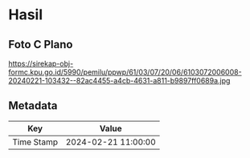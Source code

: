 # Hasil

## Foto C Plano

https://sirekap-obj-formc.kpu.go.id/5990/pemilu/ppwp/61/03/07/20/06/6103072006008-20240221-103432--82ac4455-a4cb-4631-a811-b9897ff0689a.jpg


## Metadata

| Key        | Value               |
| ---------- | ------------------- |
| Time Stamp | 2024-02-21 11:00:00 |



